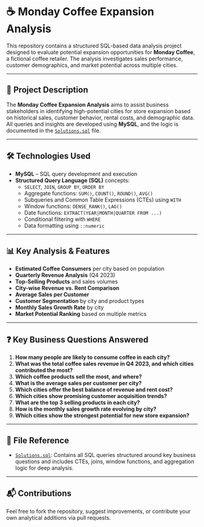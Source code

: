 # ☕ Monday Coffee Expansion Analysis

This repository contains a structured SQL-based data analysis project designed to evaluate potential expansion opportunities for **Monday Coffee**, a fictional coffee retailer. The analysis investigates sales performance, customer demographics, and market potential across multiple cities.

---

## 📌 Project Description

The **Monday Coffee Expansion Analysis** aims to assist business stakeholders in identifying high-potential cities for store expansion based on historical sales, customer behavior, rental costs, and demographic data. All queries and insights are developed using **MySQL**, and the logic is documented in the [`Solutions.sql`](Solutions.sql) file.

---

## 🛠️ Technologies Used

- **MySQL** – SQL query development and execution
- **Structured Query Language (SQL)** concepts:
  - `SELECT`, `JOIN`, `GROUP BY`, `ORDER BY`
  - Aggregate functions: `SUM()`, `COUNT()`, `ROUND()`, `AVG()`
  - Subqueries and Common Table Expressions (CTEs) using `WITH`
  - Window functions: `DENSE_RANK()`, `LAG()`
  - Date functions: `EXTRACT(YEAR|MONTH|QUARTER FROM ...)`
  - Conditional filtering with `WHERE`
  - Data formatting using `::numeric`

---

## 📊 Key Analysis & Features

- **Estimated Coffee Consumers** per city based on population
- **Quarterly Revenue Analysis** (Q4 2023)
- **Top-Selling Products** and sales volumes
- **City-wise Revenue vs. Rent Comparison**
- **Average Sales per Customer**
- **Customer Segmentation** by city and product types
- **Monthly Sales Growth Rate** by city
- **Market Potential Ranking** based on multiple metrics

---

## ❓ Key Business Questions Answered

1. **How many people are likely to consume coffee in each city?**
2. **What was the total coffee sales revenue in Q4 2023, and which cities contributed the most?**
3. **Which coffee products sell the most, and where?**
4. **What is the average sales per customer per city?**
5. **Which cities offer the best balance of revenue and rent cost?**
6. **Which cities show promising customer acquisition trends?**
7. **What are the top 3 selling products in each city?**
8. **How is the monthly sales growth rate evolving by city?**
9. **Which cities show the strongest potential for new store expansion?**

---

## 📁 File Reference

- [`Solutions.sql`](Solutions.sql): Contains all SQL queries structured around key business questions and includes CTEs, joins, window functions, and aggregation logic for deep analysis.

---

## 📬 Contributions

Feel free to fork the repository, suggest improvements, or contribute your own analytical additions via pull requests.
